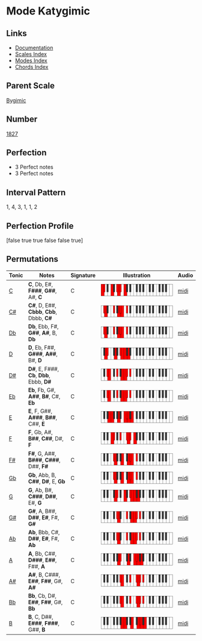 # Mode Katygimic

## Links

- [Documentation](index.md)
- [Scales Index](Scales.md)
- [Modes Index](Modes.md)
- [Chords Index](Chords.md)

## Parent Scale

[Bygimic](ScaleBygimic.md)

## Number

[1827](https://ianring.com/musictheory/scales/1827)

## Perfection

- 3 Perfect notes
- 3 Perfect notes

## Interval Pattern

1, 4, 3, 1, 1, 2

## Perfection Profile

[false true true false false true]

## Permutations

| Tonic | Notes | Signature | Illustration | Audio |
|-------|-------|-----------|--------------|-------|
| [C](ModeCNaturalKatygimic.md) | **C**, Db, E#, **F###**, **G##**, A#, **C** | C | ![CNaturalKatygimic](ModeCNaturalKatygimic.png) | [midi](https://github.com/edipermadi/music/blob/main/docs/ModeCNaturalKatygimic.mid?raw=true) |
| [C#](ModeCSharpKatygimic.md) | **C#**, D, E##, **Cbbb**, **Cbb**, Dbbb, **C#** | C | ![CSharpKatygimic](ModeCSharpKatygimic.png) | [midi](https://github.com/edipermadi/music/blob/main/docs/ModeCSharpKatygimic.mid?raw=true) |
| [Db](ModeDFlatKatygimic.md) | **Db**, Ebb, F#, **G##**, **A#**, B, **Db** | C | ![DFlatKatygimic](ModeDFlatKatygimic.png) | [midi](https://github.com/edipermadi/music/blob/main/docs/ModeDFlatKatygimic.mid?raw=true) |
| [D](ModeDNaturalKatygimic.md) | **D**, Eb, F##, **G###**, **A##**, B#, **D** | C | ![DNaturalKatygimic](ModeDNaturalKatygimic.png) | [midi](https://github.com/edipermadi/music/blob/main/docs/ModeDNaturalKatygimic.mid?raw=true) |
| [D#](ModeDSharpKatygimic.md) | **D#**, E, F###, **Cb**, **Dbb**, Ebbb, **D#** | C | ![DSharpKatygimic](ModeDSharpKatygimic.png) | [midi](https://github.com/edipermadi/music/blob/main/docs/ModeDSharpKatygimic.mid?raw=true) |
| [Eb](ModeEFlatKatygimic.md) | **Eb**, Fb, G#, **A##**, **B#**, C#, **Eb** | C | ![EFlatKatygimic](ModeEFlatKatygimic.png) | [midi](https://github.com/edipermadi/music/blob/main/docs/ModeEFlatKatygimic.mid?raw=true) |
| [E](ModeENaturalKatygimic.md) | **E**, F, G##, **A###**, **B##**, C##, **E** | C | ![ENaturalKatygimic](ModeENaturalKatygimic.png) | [midi](https://github.com/edipermadi/music/blob/main/docs/ModeENaturalKatygimic.mid?raw=true) |
| [F](ModeFNaturalKatygimic.md) | **F**, Gb, A#, **B##**, **C##**, D#, **F** | C | ![FNaturalKatygimic](ModeFNaturalKatygimic.png) | [midi](https://github.com/edipermadi/music/blob/main/docs/ModeFNaturalKatygimic.mid?raw=true) |
| [F#](ModeFSharpKatygimic.md) | **F#**, G, A##, **B###**, **C###**, D##, **F#** | C | ![FSharpKatygimic](ModeFSharpKatygimic.png) | [midi](https://github.com/edipermadi/music/blob/main/docs/ModeFSharpKatygimic.mid?raw=true) |
| [Gb](ModeGFlatKatygimic.md) | **Gb**, Abb, B, **C##**, **D#**, E, **Gb** | C | ![GFlatKatygimic](ModeGFlatKatygimic.png) | [midi](https://github.com/edipermadi/music/blob/main/docs/ModeGFlatKatygimic.mid?raw=true) |
| [G](ModeGNaturalKatygimic.md) | **G**, Ab, B#, **C###**, **D##**, E#, **G** | C | ![GNaturalKatygimic](ModeGNaturalKatygimic.png) | [midi](https://github.com/edipermadi/music/blob/main/docs/ModeGNaturalKatygimic.mid?raw=true) |
| [G#](ModeGSharpKatygimic.md) | **G#**, A, B##, **D##**, **E#**, F#, **G#** | C | ![GSharpKatygimic](ModeGSharpKatygimic.png) | [midi](https://github.com/edipermadi/music/blob/main/docs/ModeGSharpKatygimic.mid?raw=true) |
| [Ab](ModeAFlatKatygimic.md) | **Ab**, Bbb, C#, **D##**, **E#**, F#, **Ab** | C | ![AFlatKatygimic](ModeAFlatKatygimic.png) | [midi](https://github.com/edipermadi/music/blob/main/docs/ModeAFlatKatygimic.mid?raw=true) |
| [A](ModeANaturalKatygimic.md) | **A**, Bb, C##, **D###**, **E##**, F##, **A** | C | ![ANaturalKatygimic](ModeANaturalKatygimic.png) | [midi](https://github.com/edipermadi/music/blob/main/docs/ModeANaturalKatygimic.mid?raw=true) |
| [A#](ModeASharpKatygimic.md) | **A#**, B, C###, **E##**, **F##**, G#, **A#** | C | ![ASharpKatygimic](ModeASharpKatygimic.png) | [midi](https://github.com/edipermadi/music/blob/main/docs/ModeASharpKatygimic.mid?raw=true) |
| [Bb](ModeBFlatKatygimic.md) | **Bb**, Cb, D#, **E##**, **F##**, G#, **Bb** | C | ![BFlatKatygimic](ModeBFlatKatygimic.png) | [midi](https://github.com/edipermadi/music/blob/main/docs/ModeBFlatKatygimic.mid?raw=true) |
| [B](ModeBNaturalKatygimic.md) | **B**, C, D##, **E###**, **F###**, G##, **B** | C | ![BNaturalKatygimic](ModeBNaturalKatygimic.png) | [midi](https://github.com/edipermadi/music/blob/main/docs/ModeBNaturalKatygimic.mid?raw=true) |
